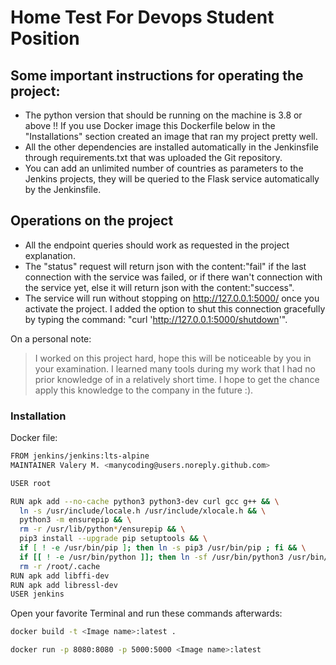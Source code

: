 # Home Test For Devops Student Position

## Some important instructions for operating the project:
  - The python version that should be running on the machine is 3.8 or above !! If you use Docker image this Dockerfile below in the "Installations" section created an image that ran my project pretty well.
  - All the other dependencies are installed automatically in the Jenkinsfile through requirements.txt that was uploaded the Git repository.
  - You can add an unlimited number of countries as parameters to the Jenkins projects, they will be queried to the Flask service automatically by the Jenkinsfile.

## Operations on the project
  - All the endpoint queries should work as requested in the project explanation.
  - The "status" request will return json with the content:"fail" if the last connection with the service was failed, or if there wan't connection with the service yet, else it will return json with the content:"success".
  - The service will run without stopping on http://127.0.0.1:5000/ once you activate the project. I added the option to shut this connection gracefully by typing the command: "curl 'http://127.0.0.1:5000/shutdown'".

On a personal note:

> I worked on this project hard, hope this will be noticeable by you in your examination.
> I learned many tools during my work that I had no prior knowledge of in a relatively short time.
> I hope to get the chance apply this knowledge to the company in the future :).



### Installation

Docker file:
  ```sh
FROM jenkins/jenkins:lts-alpine
MAINTAINER Valery M. <manycoding@users.noreply.github.com>

USER root

RUN apk add --no-cache python3 python3-dev curl gcc g++ && \
    ln -s /usr/include/locale.h /usr/include/xlocale.h && \
    python3 -m ensurepip && \
    rm -r /usr/lib/python*/ensurepip && \
    pip3 install --upgrade pip setuptools && \
    if [ ! -e /usr/bin/pip ]; then ln -s pip3 /usr/bin/pip ; fi && \
    if [[ ! -e /usr/bin/python ]]; then ln -sf /usr/bin/python3 /usr/bin/python; fi && \
    rm -r /root/.cache
RUN apk add libffi-dev
RUN apk add libressl-dev
USER jenkins
```
Open your favorite Terminal and run these commands afterwards:
```sh
docker build -t <Image name>:latest .
```
```sh
docker run -p 8080:8080 -p 5000:5000 <Image name>:latest
```

